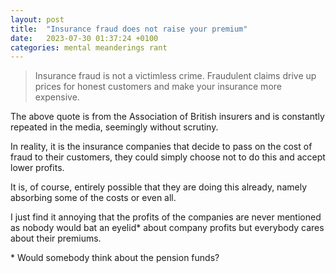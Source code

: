 ```yaml
---
layout: post
title:  "Insurance fraud does not raise your premium"
date:   2023-07-30 01:37:24 +0100
categories: mental meanderings rant
---
```


> Insurance fraud is not a victimless crime. Fraudulent claims drive up prices for honest customers and make your insurance more expensive. 

The above quote is from the Association of British insurers and is constantly repeated in the media, seemingly without scrutiny.

In reality, it is the insurance companies that decide to pass on the cost of fraud to their customers, they could simply choose not to do this and accept lower profits.

It is, of course, entirely possible that they are doing this already, namely absorbing some of the costs or even all.  

I just find it annoying that the profits of the companies are never mentioned as nobody would bat an eyelid* about company profits but everybody cares about their premiums.


\* Would somebody think about the pension funds?

 